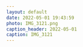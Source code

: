 ```yaml
---
layout: default
date: 2022-05-01 19:43:59
photo: IMG_3121.png
caption_header: 2022-05-01
caption: IMG_3121
---
```

